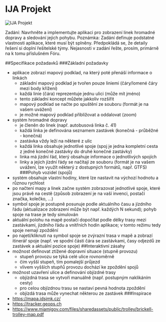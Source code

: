 # IJA Projekt
![IJA Projekt](https://github.com/FJerabek/ija-proj1/workflows/IJA%20Projekt/badge.svg?branch=master)

Zadání: Navrhněte a implementujte aplikaci pro zobrazení linek hromadné dopravy a sledování jejich pohybu. Poznámka: Zadání definuje podstatné vlastnosti aplikace, které musí být splněny. Předpokládá se, že detaily řešení si doplní řešitelské týmy. Nejasnosti v zadání řešte, prosím, primárně na k tomu příslušném Fóru.

##Specifikace požadavků
###Základní požadavky
- aplikace zobrazí mapový podklad, na který poté přenáší informace o linkách
    - základní mapový podklad je tvořen pouze liniemi (čáry/lomené čáry mezi body křížení)
    - každá linie (čára) reprezentuje jednu ulici (může mít jméno)
    - tento základní koncept můžete jakkoliv rozšířit
    - mapový podklad se načte po spuštění ze souboru (formát je na vašem uvážení)
    - je možné mapový podklad přibližovat a oddalovat (zoom)
- systém hromadné dopravy
    - je členěn do linek (např. autobusová linka č. 41)
    - každá linka je definována seznamem zastávek (konečná - průběžné - konečná)
    - zastávka vždy leží na některé z ulic
    - každá linka obsahuje jednotlivé spoje (spoj je jedna kompletní cesta z jedné konečné zastávky do druhé konečné zastávky)
    - linka má jízdní řád, který obsahuje informace o jednotlivých spojích
    - linky a jejich jízdní řády se načítají ze souboru (formát je na vašem uvážení, lze využít některý z dostupných formátů, např. GTFS)
###Pohyb vozidel (spojů)
- systém obsahuje vlastní hodiny, které lze nastavit na výchozí hodnotu a různou rychlost
- po načtení mapy a linek začne systém zobrazovat jednotlivé spoje, které jsou právě na cestě (způsob zobrazení je na vaší invenci, postačí značka, kolečko, ...)
- symbol spoje je postupně posunuje podle aktuálního času a jízdního řádu (aktualizace zobrazení může být např. každých N sekund); pohyb spoje na trase je tedy simulován
- aktuální polohu na mapě postačí dopočítat podle délky trasy mezi zastávkami, jízdního řádu a vnitřních hodin aplikace; v tomto režimu tedy spoje nemají zpoždění
- po najetí/kliknutí na symbol spoje se zvýrazní trasa v mapě a zobrazí itinerář spoje (např. ve spodní části čára se zastávkami, časy odjezdů ze zastávek a aktuální pozice spoje)
##Interaktivní zásahy
- možnost definovat ztížené dopravní situace (stupně provozu)
    - stupeň provozu se týká celé ulice rovnoměrně
    - čím vyšší stupeň, tím pomalejší průjezd
    - vlivem vyšších stupňů provozu dochází ke zpoždění spojů
- možnost uzavření ulice a definování objízdné trasy
    - objízdná trasa se vytvoří manuálně (např. postupným naklikáním cesty)
    - pro celou objízdnou trasu se nastaví pevná hodnota zpoždění
    - objízdá trasa může vynechat některou ze zastávek
###Inspirace
- https://mapa.idsjmk.cz/
- https://tracker.geops.ch
- https://www.miamigov.com/files/sharedassets/public/trolley/brickell-trolley-map.pdf
